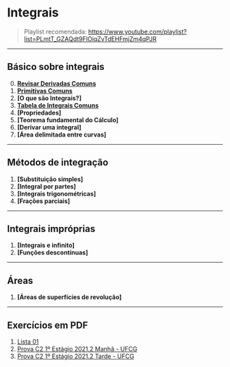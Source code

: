 # Integrais

> Playlist recomendada: https://www.youtube.com/playlist?list=PLmtT_GZAQdt9FlOiqZvTdEHFmjZm4qPJR

---
## Básico sobre integrais

0. **[Revisar Derivadas Comuns](https://github.com/joao-pedro-angelo/AventurasPi/blob/main/imgs/DerivadasComuns.png)**
1. **[Primitivas Comuns](https://github.com/joao-pedro-angelo/AventurasPi/blob/main/imgs/PrimitivasComuns.png)**
2. **[O que são Integrais?]**
3. **[Tabela de Integrais Comuns](https://github.com/joao-pedro-angelo/AventurasPi/blob/main/imgs/IntegraisComuns.png)**
4. **[Propriedades]**
5. **[Teorema fundamental do Cálculo]**
6. **[Derivar uma integral]**
7. **[Área delimitada entre curvas]**

---
## Métodos de integração

1. **[Substituição simples]**
2. **[Integral por partes]**
3. **[Integrais trigonométricas]**
4. **[Frações parciais]**

---
## Integrais impróprias

1. **[Integrais e infinito]**
2. **[Funções descontínuas]**

---
## Áreas
1. **[Áreas de superfícies de revolução]**

---
## Exercícios em PDF

1. [Lista 01](pdfs/IntegraisEx01.pdf)
2. [Prova C2 1º Estágio 2021.2 Manhã - UFCG](pdfs/Prova01.1C2.pdf)
3. [Prova C2 1º Estágio 2021.2 Tarde - UFCG](pdfs/Prova01.2C2.pdf)
